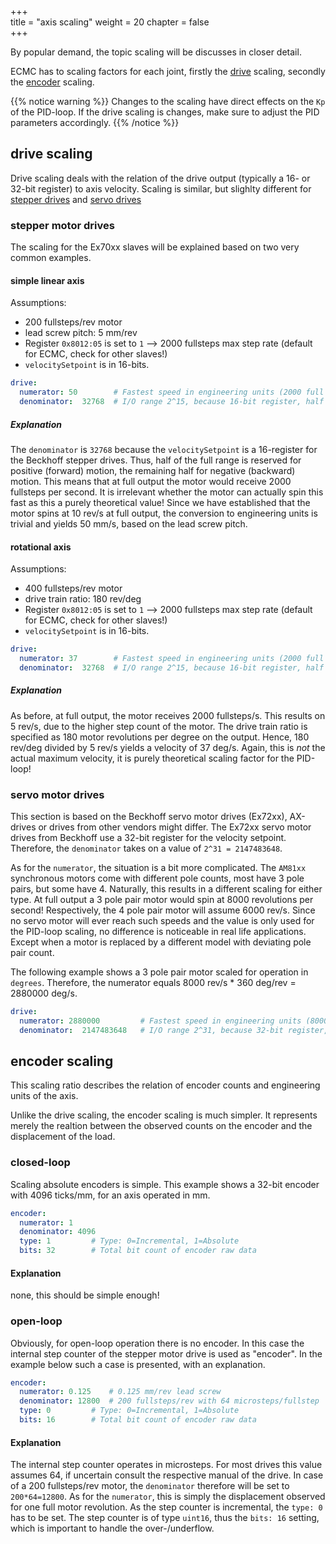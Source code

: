 +++  
title = "axis scaling"
weight = 20
chapter = false  
+++

By popular demand, the topic scaling will be discusses in closer detail.

ECMC has to scaling factors for each joint, firstly the [drive](#drive-scaling) scaling, secondly the [encoder](#encoder-scaling) scaling.

{{% notice warning %}}
Changes to the scaling have direct effects on the `Kp` of the PID-loop.
If the drive scaling is changes, make sure to adjust the PID parameters accordingly.
{{% /notice %}}

## drive scaling
Drive scaling deals with the relation of the drive output (typically a 16- or 32-bit register) to axis velocity.
Scaling is similar, but slighlty different for [stepper drives](#stepper-motor-drives) and [servo drives](#servo-motor-drives)

### stepper motor drives
The scaling for the Ex70xx slaves will be explained based on two very common examples.

#### simple linear axis
Assumptions:
* 200 fullsteps/rev motor
* lead screw pitch: 5 mm/rev
* Register `0x8012:05` is set to `1` --> 2000 fullsteps max step rate (default for ECMC, check for other slaves!)
* `velocitySetpoint` is in 16-bits.

```yaml
drive:
  numerator: 50        # Fastest speed in engineering units (2000 full steps / s --> 10 rev/s * 50 mm/rev --> 50 mm/s)
  denominator:  32768  # I/O range 2^15, because 16-bit register, half is forward, the other half is backward
```

##### Explanation
The `denominator` is `32768` because the `velocitySetpoint` is a 16-register for the Beckhoff stepper drives.
Thus, half of the full range is reserved for positive (forward) motion, the remaining half for negative (backward) motion.
This means that at full output the motor would receive 2000 fullsteps per second.
It is irrelevant whether the motor can actually spin this fast as this a purely theoretical value!
Since we have established that the motor spins at 10 rev/s at full output, the conversion to engineering units is trivial and yields 50 mm/s, based on the lead screw pitch.

#### rotational axis
Assumptions:
* 400 fullsteps/rev motor
* drive train ratio: 180 rev/deg
* Register `0x8012:05` is set to `1` --> 2000 fullsteps max step rate (default for ECMC, check for other slaves!)
* `velocitySetpoint` is in 16-bits.

```yaml
drive:
  numerator: 37        # Fastest speed in engineering units (2000 full steps / s --> 5 rev/s * (180 rev/deg)^-1 --> 37 deg/s)
  denominator:  32768  # I/O range 2^15, because 16-bit register, half is forward, the other half is backward
```

##### Explanation
As before, at full output, the motor receives 2000 fullsteps/s.
This results on 5 rev/s, due to the higher step count of the motor.
The drive train ratio is specified as 180 motor revolutions per degree on the output.
Hence, 180 rev/deg divided by 5 rev/s yields a velocity of 37 deg/s.
Again, this is _not_ the actual maximum velocity, it is purely theoretical scaling factor for the PID-loop!

### servo motor drives
This section is based on the Beckhoff servo motor drives (Ex72xx), AX-drives or drives from other vendors might differ.
The Ex72xx servo motor drives from Beckhoff use a 32-bit register for the velocity setpoint.
Therefore, the `denominator` takes on a value of `2^31 = 2147483648`.

As for the `numerator`, the situation is a bit more complicated.
The `AM81xx` synchronous motors come with different pole counts, most have 3 pole pairs, but some have 4.
 Naturally, this results in a different scaling for either type.
At full output a 3 pole pair motor would spin at 8000 revolutions per second!
Respectively, the 4 pole pair motor will assume 6000 rev/s.
Since no servo motor will ever reach such speeds and the value is only used for the PID-loop scaling, no difference is noticeable in real life applications.
Except when a motor is replaced by a different model with deviating pole pair count.

The following example shows a 3 pole pair motor scaled for operation in `degrees`.
Therefore, the numerator equals 8000 rev/s * 360 deg/rev = 2880000 deg/s.
```yaml
drive:
  numerator: 2880000         # Fastest speed in engineering units (8000 rev/s * 360 deg/rev)
  denominator:  2147483648   # I/O range 2^31, because 32-bit register, half is forward, the other half is backward
```

## encoder scaling
This scaling ratio describes the relation of encoder counts and engineering units of the axis.

Unlike the drive scaling, the encoder scaling is much simpler.
It represents merely the realtion between the observed counts on the encoder and the displacement of the load.

### closed-loop

Scaling absolute encoders is simple.
This example shows a 32-bit encoder with 4096 ticks/mm, for an axis operated in mm.
```yaml
encoder:
  numerator: 1
  denominator: 4096
  type: 1         # Type: 0=Incremental, 1=Absolute
  bits: 32        # Total bit count of encoder raw data
```

#### Explanation
none, this should be simple enough!

### open-loop

Obviously, for open-loop operation there is no encoder.
In this case the internal step counter of the stepper motor drive is used as "encoder".
In the example below such a case is presented, with an explanation.

```yaml
encoder:
  numerator: 0.125    # 0.125 mm/rev lead screw
  denominator: 12800  # 200 fullsteps/rev with 64 microsteps/fullstep
  type: 0         # Type: 0=Incremental, 1=Absolute
  bits: 16        # Total bit count of encoder raw data
```

#### Explanation
The internal step counter operates in microsteps.
For most drives this value assumes 64, if uncertain consult the respective manual of the drive.
In case of a 200 fullsteps/rev motor, the `denominator` therefore will be set to `200*64=12800`.
As for the `numerator`, this is simply the displacement observed for one full motor revolution.
As the step counter is incremental, the `type: 0` has to be set.
The step counter is of type `uint16`, thus the `bits: 16` setting, which is important to handle the over-/underflow.
